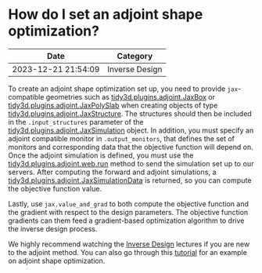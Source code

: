 # How do I set an adjoint shape optimization?

| Date       | Category    |
|------------|-------------|
| 2023-12-21 21:54:09 | Inverse Design |


To create an adjoint shape optimization set up, you need to provide <code>jax</code>-compatible geometries such as <a target="_blank" rel="noopener" href="https://docs.flexcompute.com/projects/tidy3d/en/latest/api/_autosummary/tidy3d.plugins.adjoint.JaxBox.html">tidy3d.plugins.adjoint.JaxBox</a> or <a target="_blank" rel="noopener" href="https://docs.flexcompute.com/projects/tidy3d/en/latest/api/_autosummary/tidy3d.plugins.adjoint.JaxPolySlab.html">tidy3d.plugins.adjoint.JaxPolySlab</a> when creating objects of type <a target="_blank" rel="noopener" href="https://docs.flexcompute.com/projects/tidy3d/en/latest/api/_autosummary/tidy3d.plugins.adjoint.JaxStructure.html">tidy3d.plugins.adjoint.JaxStructure</a>. The structures should then be included in the <code>.input_structures</code> parameter of the <a target="_blank" rel="noopener" href="https://docs.flexcompute.com/projects/tidy3d/en/latest/api/_autosummary/tidy3d.plugins.adjoint.JaxSimulation.html#tidy3d.plugins.adjoint.JaxSimulation">tidy3d.plugins.adjoint.JaxSimulation</a> object. In addition, you must specify an adjoint compatible monitor in <code>.output_monitors</code>, that defines the set of monitors and corresponding data that the objective function will depend on.​​​​<span style="color: var(--color-carbon); font-family: var(--font-family); letter-spacing: 0.01rem;">Once the adjoint simulation is defined, you must use the <a target="_blank" rel="noopener" style="font-family: var(--font-family); letter-spacing: 0.01rem;" href="https://docs.flexcompute.com/projects/tidy3d/en/latest/api/_autosummary/tidy3d.plugins.adjoint.web.run.html">tidy3d.plugins.adjoint.web.run</a><span style="color: var(--color-carbon); font-family: var(--font-family); letter-spacing: 0.01rem;"> method to send the simulation set up to our servers. After computing the forward and adjoint simulations, a <a target="_blank" rel="noopener" style="font-family: var(--font-family); letter-spacing: 0.01rem;" href="https://docs.flexcompute.com/projects/tidy3d/en/latest/api/_autosummary/tidy3d.plugins.adjoint.JaxSimulationData.html#tidy3d.plugins.adjoint.JaxSimulationData">tidy3d.plugins.adjoint.JaxSimulationData</a><span style="color: var(--color-carbon); font-family: var(--font-family); letter-spacing: 0.01rem;"> is returned, so you can compute the objective function value. 

 

Lastly, use <code>jax.value_and_grad</code> to both compute the objective function and the gradient with respect to the design parameters. The objective function gradients can them feed a gradient-based optimization algorithm to drive the inverse design process. 

 

We highly recommend watching the <a href="https://www.flexcompute.com/tidy3d/learning-center/inverse-design/">Inverse Design</a> lectures if you are new to the adjoint method. You can also go through this <a href="https://www.flexcompute.com/tidy3d/examples/notebooks/AdjointPlugin5BoundaryGradients/">tutorial</a> for an example on adjoint shape optimization.

 

 